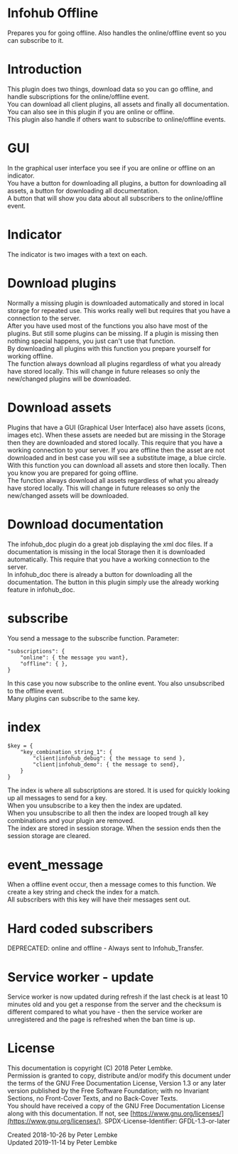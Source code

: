 # Infohub Offline
Prepares you for going offline. Also handles the online/offline event so you can subscribe to it.  

# Introduction
This plugin does two things, download data so you can go offline, and handle subscriptions for the online/offline event.  
You can download all client plugins, all assets and finally all documentation.  
You can also see in this plugin if you are online or offline.  
This plugin also handle if others want to subscribe to online/offline events.  

# GUI
In the graphical user interface you see if you are online or offline on an indicator.  
You have a button for downloading all plugins, a button for downloading all assets, a button for downloading all documentation.  
A button that will show you data about all subscribers to the online/offline event.  

# Indicator
The indicator is two images with a text on each.  

# Download plugins
Normally a missing plugin is downloaded automatically and stored in local storage for repeated use. This works really well but requires that you have a connection to the server.  
After you have used most of the functions you also have most of the plugins. But still some plugins can be missing. If a plugin is missing then nothing special happens, you just can't use that function.  
By downloading all plugins with this function you prepare yourself for working offline.  
The function always download all plugins regardless of what you already have stored locally. This will change in future releases so only the new/changed plugins will be downloaded.  

# Download assets
Plugins that have a GUI (Graphical User Interface) also have assets (icons, images etc). When these assets are needed but are missing in the Storage then they are downloaded and stored locally.
This require that you have a working connection to your server. If you are offline then the asset are not downloaded and in best case you will see a substitute image, a blue circle.  
With this function you can download all assets and store then locally. Then you know you are prepared for going offline.  
The function always download all assets regardless of what you already have stored locally. This will change in future releases so only the new/changed assets will be downloaded.  

# Download documentation
The infohub_doc plugin do a great job displaying the xml doc files. If a documentation is missing in the local Storage then it is downloaded automatically. This require that you have a working connection to the server.  
In infohub_doc there is already a button for downloading all the documentation. The button in this plugin simply use the already working feature in infohub_doc.  

# subscribe
You send a message to the subscribe function. Parameter:  

```
"subscriptions": {
    "online": { the message you want},
    "offline": { },
}
```

In this case you now subscribe to the online event. You also unsubscribed to the offline event.  
Many plugins can subscribe to the same key.  

# index

```
$key = {
    "key_combination_string_1": {
        "client|infohub_debug": { the message to send },
        "client|infohub_demo": { the message to send},
    }
}
```

The index is where all subscriptions are stored. It is used for quickly looking up all messages to send for a key.  
When you unsubscribe to a key then the index are updated.  
When you unsubscribe to all then the index are looped trough all key combinations and your plugin are removed.  
The index are stored in session storage. When the session ends then the session storage are cleared.  

# event_message
When a offline event occur, then a message comes to this function. We create a key string and check the index for a match.  
All subscribers with this key will have their messages sent out.  

# Hard coded subscribers
DEPRECATED: online and offline - Always sent to Infohub_Transfer.

# Service worker - update
Service worker is now updated during refresh if the last check is at least 10 minutes old and you get a response from the server and the checksum is different compared to what you have - then the service worker are unregistered and the page is refreshed when the ban time is up.  

# License
This documentation is copyright (C) 2018 Peter Lembke.  
Permission is granted to copy, distribute and/or modify this document under the terms of the GNU Free Documentation License, Version 1.3 or any later version published by the Free Software Foundation; with no Invariant Sections, no Front-Cover Texts, and no Back-Cover Texts.  
You should have received a copy of the GNU Free Documentation License along with this documentation. If not, see [https://www.gnu.org/licenses/](https://www.gnu.org/licenses/).  SPDX-License-Identifier: GFDL-1.3-or-later  

Created 2018-10-26 by Peter Lembke  
Updated 2019-11-14 by Peter Lembke  
